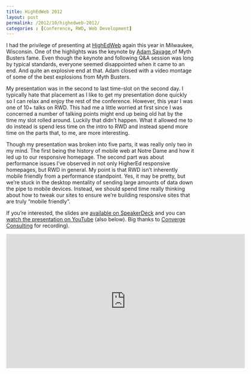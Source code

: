 ```yaml
---
title: HighEdWeb 2012
layout: post
permalink: /2012/10/highedweb-2012/
categories : [Conference, RWD, Web Development]
---
```

I had the privilege of presenting at [HighEdWeb][1] again this year in Milwaukee, Wisconsin. One of the highlights was the keynote by [Adam Savage ][2]of Myth Busters fame. Even though the keynote and following Q&A session was long by typical standards, everyone seemed disappointed when it came to an end. And quite an explosive end at that. Adam closed with a video montage of some of the best explosions from Myth Busters.
<!-- more -->
My presentation was in the second to last time-slot on the second day. I typically hate that placement as I like to get my presentation done quickly so I can relax and enjoy the rest of the conference. However, this year I was one of 10+ talks on RWD. This had me a little worried at first since I was concerned a number of talking points might end up being old hat by the time my slot rolled around. Luckily that didn’t happen. What it allowed me to do instead is spend less time on the intro to RWD and instead spend more time on the parts that, to me, are more interesting.

Though my presentation was broken into five parts, it was really only two in my mind. The first being the history of mobile web at Notre Dame and how it led up to our responsive homepage. The second part was about performance issues I’ve observed in not only HigherEd responsive homepages, but RWD in general. My point is that RWD isn’t inherently mobile friendly from a performance standpoint. Yes, it may be pretty, but we’re stuck in the desktop mentality of sending large amounts of data down the pipe to mobile devices. Instead, we should spend time really thinking about how to tweak our sites to ensure we’re building responsive sites that are truly “mobile friendly”.

If you’re interested, the slides are [available on SpeakerDeck][3] and you can [watch the presentation on YouTube][4] (also below). Big thanks to [Converge Consulting][5] for recording).

<script async class="speakerdeck-embed" data-id="5077046a9d11650002062f3c" data-ratio="1.6" src="//speakerdeck.com/assets/embed.js"></script>

<div class="fitvid"><iframe width="640" height="360" src="http://www.youtube.com/embed/1E6LGHcbpR0?rel=0" frameborder="0" allowfullscreen></iframe></div>

 [1]: http://2012.highedweb.org/
 [2]: https://twitter.com/donttrythis
 [3]: http://bit.ly/heweb12-uad11
 [4]: https://www.youtube.com/watch?v=1E6LGHcbpR0
 [5]: http://www.convergeconsulting.org/